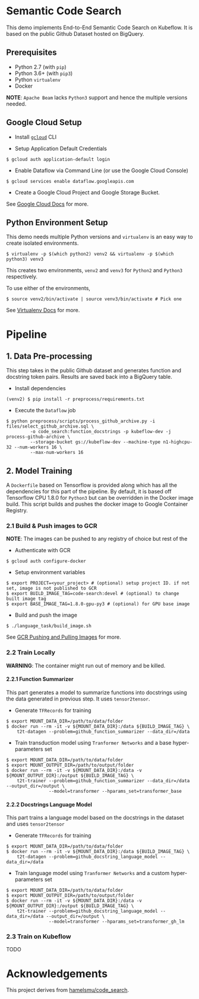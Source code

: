 # Semantic Code Search

This demo implements End-to-End Semantic Code Search on Kubeflow. It is based on the public
Github Dataset hosted on BigQuery.

## Prerequisites

* Python 2.7 (with `pip`)
* Python 3.6+ (with `pip3`)
* Python `virtualenv`
* Docker

**NOTE**: `Apache Beam` lacks `Python3` support and hence the multiple versions needed.

## Google Cloud Setup

* Install [`gcloud`](https://cloud.google.com/sdk/gcloud/) CLI

* Setup Application Default Credentials 
```
$ gcloud auth application-default login
```

* Enable Dataflow via Command Line (or use the Google Cloud Console)
```
$ gcloud services enable dataflow.googleapis.com
```

* Create a Google Cloud Project and Google Storage Bucket.

See [Google Cloud Docs](https://cloud.google.com/docs/) for more.

## Python Environment Setup

This demo needs multiple Python versions and `virtualenv` is an easy way to
create isolated environments.

```
$ virtualenv -p $(which python2) venv2 && virtualenv -p $(which python3) venv3 
```

This creates two environments, `venv2` and `venv3` for `Python2` and `Python3` respectively.

To use either of the environments,

```
$ source venv2/bin/activate | source venv3/bin/activate # Pick one
```

See [Virtualenv Docs](https://virtualenv.pypa.io/en/stable/) for more. 

# Pipeline

## 1. Data Pre-processing

This step takes in the public Github dataset and generates function and docstring token pairs.
Results are saved back into a BigQuery table.

* Install dependencies
```
(venv2) $ pip install -r preprocess/requirements.txt
```

* Execute the `Dataflow` job
```
$ python preprocess/scripts/process_github_archive.py -i files/select_github_archive.sql \
         -o code_search:function_docstrings -p kubeflow-dev -j process-github-archive \
         --storage-bucket gs://kubeflow-dev --machine-type n1-highcpu-32 --num-workers 16 \
         --max-num-workers 16
```

## 2. Model Training

A `Dockerfile` based on Tensorflow is provided along which has all the dependencies for this part of the pipeline. 
By default, it is based off Tensorflow CPU 1.8.0 for `Python3` but can be overridden in the Docker image build.
This script builds and pushes the docker image to Google Container Registry.

### 2.1 Build & Push images to GCR

**NOTE**: The images can be pushed to any registry of choice but rest of the 

* Authenticate with GCR
```
$ gcloud auth configure-docker
```

* Setup environment variables
```
$ export PROJECT=<your_project> # (optional) setup project ID. if not set, image is not published to GCR
$ export BUILD_IMAGE_TAG=code-search:devel # (optional) to change built image tag
$ export BASE_IMAGE_TAG=1.8.0-gpu-py3 # (optional) for GPU base image
```

* Build and push the image
```
$ ./language_task/build_image.sh
```

See [GCR Pushing and Pulling Images](https://cloud.google.com/container-registry/docs/pushing-and-pulling) for more.


### 2.2 Train Locally

**WARNING**: The container might run out of memory and be killed.

#### 2.2.1 Function Summarizer

This part generates a model to summarize functions into docstrings using the data generated in previous
step. It uses `tensor2tensor`.

* Generate `TFRecords` for training
```
$ export MOUNT_DATA_DIR=/path/to/data/folder
$ docker run --rm -it -v ${MOUNT_DATA_DIR}:/data ${BUILD_IMAGE_TAG} \
    t2t-datagen --problem=github_function_summarizer --data_dir=/data
```

* Train transduction model using `Tranformer Networks` and a base hyper-parameters set
```
$ export MOUNT_DATA_DIR=/path/to/data/folder
$ export MOUNT_OUTPUT_DIR=/path/to/output/folder
$ docker run --rm -it -v ${MOUNT_DATA_DIR}:/data -v ${MOUNT_OUTPUT_DIR}:/output ${BUILD_IMAGE_TAG} \
    t2t-trainer --problem=github_function_summarizer --data_dir=/data --output_dir=/output \
                --model=transformer --hparams_set=transformer_base
```

#### 2.2.2 Docstrings Language Model

This part trains a language model based on the docstrings in the dataset and uses `tensor2tensor`

* Generate `TFRecords` for training
```
$ export MOUNT_DATA_DIR=/path/to/data/folder
$ docker run --rm -it -v ${MOUNT_DATA_DIR}:/data ${BUILD_IMAGE_TAG} \
    t2t-datagen --problem=github_docstring_language_model --data_dir=/data
```

* Train language model using `Tranformer Networks` and a custom hyper-parameters set
```
$ export MOUNT_DATA_DIR=/path/to/data/folder
$ export MOUNT_OUTPUT_DIR=/path/to/output/folder
$ docker run --rm -it -v ${MOUNT_DATA_DIR}:/data -v ${MOUNT_OUTPUT_DIR}:/output ${BUILD_IMAGE_TAG} \
    t2t-trainer --problem=github_docstring_language_model --data_dir=/data --output_dir=/output \
                --model=transformer --hparams_set=transformer_gh_lm
```

### 2.3 Train on Kubeflow

TODO

# Acknowledgements

This project derives from [hamelsmu/code_search](https://github.com/hamelsmu/code_search).
